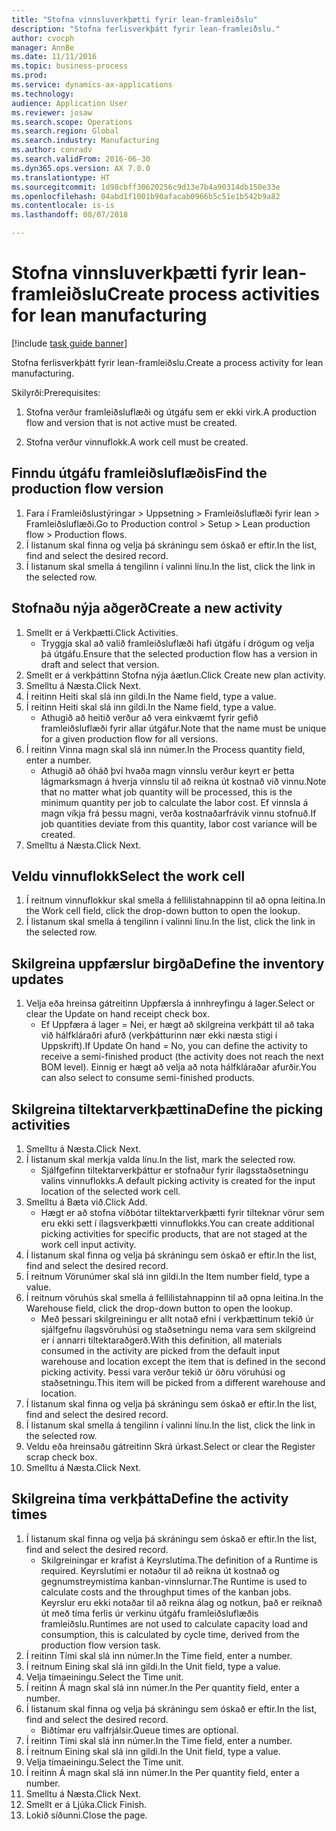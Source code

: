 ```yaml
--- 
title: "Stofna vinnsluverkþætti fyrir lean-framleiðslu"
description: "Stofna ferlisverkþátt fyrir lean-framleiðslu."
author: cvocph
manager: AnnBe
ms.date: 11/11/2016
ms.topic: business-process
ms.prod: 
ms.service: dynamics-ax-applications
ms.technology: 
audience: Application User
ms.reviewer: josaw
ms.search.scope: Operations
ms.search.region: Global
ms.search.industry: Manufacturing
ms.author: conradv
ms.search.validFrom: 2016-06-30
ms.dyn365.ops.version: AX 7.0.0
ms.translationtype: HT
ms.sourcegitcommit: 1d98cbff30620256c9d13e7b4a90314db150e33e
ms.openlocfilehash: 04abd1f1001b90afacab0966b5c51e1b542b9a82
ms.contentlocale: is-is
ms.lasthandoff: 08/07/2018

---
```

# <a name="create-process-activities-for-lean-manufacturing"></a><span data-ttu-id="9e9c4-103">Stofna vinnsluverkþætti fyrir lean-framleiðslu</span><span class="sxs-lookup"><span data-stu-id="9e9c4-103">Create process activities for lean manufacturing</span></span>

[!include [task guide banner](../../includes/task-guide-banner.md)]

<span data-ttu-id="9e9c4-104">Stofna ferlisverkþátt fyrir lean-framleiðslu.</span><span class="sxs-lookup"><span data-stu-id="9e9c4-104">Create a process activity for lean manufacturing.</span></span> 

<span data-ttu-id="9e9c4-105">Skilyrði:</span><span class="sxs-lookup"><span data-stu-id="9e9c4-105">Prerequisites:</span></span> 

1. <span data-ttu-id="9e9c4-106">Stofna verður framleiðsluflæði og útgáfu sem er ekki virk.</span><span class="sxs-lookup"><span data-stu-id="9e9c4-106">A production flow and version that is not active must be created.</span></span>

2. <span data-ttu-id="9e9c4-107">Stofna verður vinnuflokk.</span><span class="sxs-lookup"><span data-stu-id="9e9c4-107">A work cell must be created.</span></span>


## <a name="find-the-production-flow-version"></a><span data-ttu-id="9e9c4-108">Finndu útgáfu framleiðsluflæðis</span><span class="sxs-lookup"><span data-stu-id="9e9c4-108">Find the production flow version</span></span>
1. <span data-ttu-id="9e9c4-109">Fara í Framleiðslustýringar > Uppsetning > Framleiðsluflæði fyrir lean > Framleiðsluflæði.</span><span class="sxs-lookup"><span data-stu-id="9e9c4-109">Go to Production control > Setup > Lean production flow > Production flows.</span></span>
2. <span data-ttu-id="9e9c4-110">Í listanum skal finna og velja þá skráningu sem óskað er eftir.</span><span class="sxs-lookup"><span data-stu-id="9e9c4-110">In the list, find and select the desired record.</span></span>
3. <span data-ttu-id="9e9c4-111">Í listanum skal smella á tengilinn í valinni línu.</span><span class="sxs-lookup"><span data-stu-id="9e9c4-111">In the list, click the link in the selected row.</span></span>

## <a name="create-a-new-activity"></a><span data-ttu-id="9e9c4-112">Stofnaðu nýja aðgerð</span><span class="sxs-lookup"><span data-stu-id="9e9c4-112">Create a new activity</span></span>
1. <span data-ttu-id="9e9c4-113">Smellt er á Verkþætti.</span><span class="sxs-lookup"><span data-stu-id="9e9c4-113">Click Activities.</span></span>
    * <span data-ttu-id="9e9c4-114">Tryggja skal að valið framleiðsluflæði hafi útgáfu í drögum og velja þá útgáfu.</span><span class="sxs-lookup"><span data-stu-id="9e9c4-114">Ensure that the selected production flow has a version in draft and select that version.</span></span>  
2. <span data-ttu-id="9e9c4-115">Smellt er á verkþáttinn Stofna nýja áætlun.</span><span class="sxs-lookup"><span data-stu-id="9e9c4-115">Click Create new plan activity.</span></span>
3. <span data-ttu-id="9e9c4-116">Smelltu á Næsta.</span><span class="sxs-lookup"><span data-stu-id="9e9c4-116">Click Next.</span></span>
4. <span data-ttu-id="9e9c4-117">Í reitinn Heiti skal slá inn gildi.</span><span class="sxs-lookup"><span data-stu-id="9e9c4-117">In the Name field, type a value.</span></span>
5. <span data-ttu-id="9e9c4-118">Í reitinn Heiti skal slá inn gildi.</span><span class="sxs-lookup"><span data-stu-id="9e9c4-118">In the Name field, type a value.</span></span>
    * <span data-ttu-id="9e9c4-119">Athugið að heitið verður að vera einkvæmt fyrir gefið framleiðsluflæði fyrir allar útgáfur.</span><span class="sxs-lookup"><span data-stu-id="9e9c4-119">Note that the name must be unique for a given production flow for all versions.</span></span>  
6. <span data-ttu-id="9e9c4-120">Í reitinn Vinna magn skal slá inn númer.</span><span class="sxs-lookup"><span data-stu-id="9e9c4-120">In the Process quantity field, enter a number.</span></span>
    * <span data-ttu-id="9e9c4-121">Athugið að óháð því hvaða magn vinnslu verður keyrt er þetta lágmarksmagn á hverja vinnslu til að reikna út kostnað við vinnu.</span><span class="sxs-lookup"><span data-stu-id="9e9c4-121">Note that no matter what job quantity will be processed, this is the minimum quantity per job to calculate the labor cost.</span></span> <span data-ttu-id="9e9c4-122">Ef vinnsla á magn víkja frá þessu magni, verða kostnaðarfrávik vinnu stofnuð.</span><span class="sxs-lookup"><span data-stu-id="9e9c4-122">If job quantities deviate from this quantity, labor cost variance will be created.</span></span>  
7. <span data-ttu-id="9e9c4-123">Smelltu á Næsta.</span><span class="sxs-lookup"><span data-stu-id="9e9c4-123">Click Next.</span></span>

## <a name="select-the-work-cell"></a><span data-ttu-id="9e9c4-124">Veldu vinnuflokk</span><span class="sxs-lookup"><span data-stu-id="9e9c4-124">Select the work cell</span></span>
1. <span data-ttu-id="9e9c4-125">Í reitnum vinnuflokkur skal smella á fellilistahnappinn til að opna leitina.</span><span class="sxs-lookup"><span data-stu-id="9e9c4-125">In the Work cell field, click the drop-down button to open the lookup.</span></span>
2. <span data-ttu-id="9e9c4-126">Í listanum skal smella á tengilinn í valinni línu.</span><span class="sxs-lookup"><span data-stu-id="9e9c4-126">In the list, click the link in the selected row.</span></span>

## <a name="define-the-inventory-updates"></a><span data-ttu-id="9e9c4-127">Skilgreina uppfærslur birgða</span><span class="sxs-lookup"><span data-stu-id="9e9c4-127">Define the inventory updates</span></span>
1. <span data-ttu-id="9e9c4-128">Velja eða hreinsa gátreitinn Uppfærsla á innhreyfingu á lager.</span><span class="sxs-lookup"><span data-stu-id="9e9c4-128">Select or clear the Update on hand receipt check box.</span></span>
    * <span data-ttu-id="9e9c4-129">Ef Uppfæra á lager = Nei, er hægt að skilgreina verkþátt til að taka við hálfkláraðri afurð (verkþátturinn nær ekki næsta stigi í Uppskrift).</span><span class="sxs-lookup"><span data-stu-id="9e9c4-129">If Update On hand = No, you can define the activity to receive a semi-finished product (the activity does not reach the next BOM level).</span></span>    <span data-ttu-id="9e9c4-130">Einnig er hægt að velja að nota hálfkláraðar afurðir.</span><span class="sxs-lookup"><span data-stu-id="9e9c4-130">You can also select to consume semi-finished products.</span></span>  

## <a name="define-the-picking-activities"></a><span data-ttu-id="9e9c4-131">Skilgreina tiltektarverkþættina</span><span class="sxs-lookup"><span data-stu-id="9e9c4-131">Define the picking activities</span></span>
1. <span data-ttu-id="9e9c4-132">Smelltu á Næsta.</span><span class="sxs-lookup"><span data-stu-id="9e9c4-132">Click Next.</span></span>
2. <span data-ttu-id="9e9c4-133">Í listanum skal merkja valda línu.</span><span class="sxs-lookup"><span data-stu-id="9e9c4-133">In the list, mark the selected row.</span></span>
    * <span data-ttu-id="9e9c4-134">Sjálfgefinn tiltektarverkþáttur er stofnaður fyrir ílagsstaðsetningu valins vinnuflokks.</span><span class="sxs-lookup"><span data-stu-id="9e9c4-134">A default picking activity is created for the input location of the selected work cell.</span></span>  
3. <span data-ttu-id="9e9c4-135">Smelltu á Bæta við.</span><span class="sxs-lookup"><span data-stu-id="9e9c4-135">Click Add.</span></span>
    * <span data-ttu-id="9e9c4-136">Hægt er að stofna viðbótar tiltektarverkþætti fyrir tilteknar vörur sem eru ekki sett í ílagsverkþætti vinnuflokks.</span><span class="sxs-lookup"><span data-stu-id="9e9c4-136">You can create additional picking activities for specific products, that are not staged at the work cell input activity.</span></span>  
4. <span data-ttu-id="9e9c4-137">Í listanum skal finna og velja þá skráningu sem óskað er eftir.</span><span class="sxs-lookup"><span data-stu-id="9e9c4-137">In the list, find and select the desired record.</span></span>
5. <span data-ttu-id="9e9c4-138">Í reitnum Vörunúmer skal slá inn gildi.</span><span class="sxs-lookup"><span data-stu-id="9e9c4-138">In the Item number field, type a value.</span></span>
6. <span data-ttu-id="9e9c4-139">Í reitnum vöruhús skal smella á fellilistahnappinn til að opna leitina.</span><span class="sxs-lookup"><span data-stu-id="9e9c4-139">In the Warehouse field, click the drop-down button to open the lookup.</span></span>
    * <span data-ttu-id="9e9c4-140">Með þessari skilgreiningu er allt notað efni í verkþættinum tekið úr sjálfgefnu ílagsvöruhúsi og staðsetningu nema vara sem skilgreind er í annarri tiltektaraðgerð.</span><span class="sxs-lookup"><span data-stu-id="9e9c4-140">With this definition, all materials consumed in the activity are picked from the default input warehouse and location except the item that is defined in the second picking activity.</span></span> <span data-ttu-id="9e9c4-141">Þessi vara verður tekið úr öðru vöruhúsi og staðsetningu.</span><span class="sxs-lookup"><span data-stu-id="9e9c4-141">This item will be picked from a different warehouse and location.</span></span>  
7. <span data-ttu-id="9e9c4-142">Í listanum skal finna og velja þá skráningu sem óskað er eftir.</span><span class="sxs-lookup"><span data-stu-id="9e9c4-142">In the list, find and select the desired record.</span></span>
8. <span data-ttu-id="9e9c4-143">Í listanum skal smella á tengilinn í valinni línu.</span><span class="sxs-lookup"><span data-stu-id="9e9c4-143">In the list, click the link in the selected row.</span></span>
9. <span data-ttu-id="9e9c4-144">Veldu eða hreinsaðu gátreitinn Skrá úrkast.</span><span class="sxs-lookup"><span data-stu-id="9e9c4-144">Select or clear the Register scrap check box.</span></span>
10. <span data-ttu-id="9e9c4-145">Smelltu á Næsta.</span><span class="sxs-lookup"><span data-stu-id="9e9c4-145">Click Next.</span></span>

## <a name="define-the-activity-times"></a><span data-ttu-id="9e9c4-146">Skilgreina tíma verkþátta</span><span class="sxs-lookup"><span data-stu-id="9e9c4-146">Define the activity times</span></span>
1. <span data-ttu-id="9e9c4-147">Í listanum skal finna og velja þá skráningu sem óskað er eftir.</span><span class="sxs-lookup"><span data-stu-id="9e9c4-147">In the list, find and select the desired record.</span></span>
    * <span data-ttu-id="9e9c4-148">Skilgreiningar er krafist á Keyrslutíma.</span><span class="sxs-lookup"><span data-stu-id="9e9c4-148">The definition of a Runtime is required.</span></span> <span data-ttu-id="9e9c4-149">Keyrslutími er notaður til að reikna út kostnað og gegnumstreymistíma kanban-vinnslurnar.</span><span class="sxs-lookup"><span data-stu-id="9e9c4-149">The Runtime is used to calculate costs and the throughput times of the kanban jobs.</span></span> <span data-ttu-id="9e9c4-150">Keyrslur eru ekki notaðar til að reikna álag og notkun, það er reiknað út með tíma ferlis úr verkinu útgáfu framleiðsluflæðis framleiðslu.</span><span class="sxs-lookup"><span data-stu-id="9e9c4-150">Runtimes are not used to calculate capacity load and consumption, this is calculated by cycle time, derived from the production flow version task.</span></span>  
2. <span data-ttu-id="9e9c4-151">Í reitinn Tími skal slá inn númer.</span><span class="sxs-lookup"><span data-stu-id="9e9c4-151">In the Time field, enter a number.</span></span>
3. <span data-ttu-id="9e9c4-152">Í reitnum Eining skal slá inn gildi.</span><span class="sxs-lookup"><span data-stu-id="9e9c4-152">In the Unit field, type a value.</span></span>
4. <span data-ttu-id="9e9c4-153">Velja tímaeiningu.</span><span class="sxs-lookup"><span data-stu-id="9e9c4-153">Select the Time unit.</span></span>
5. <span data-ttu-id="9e9c4-154">Í reitinn Á magn skal slá inn númer.</span><span class="sxs-lookup"><span data-stu-id="9e9c4-154">In the Per quantity field, enter a number.</span></span>
6. <span data-ttu-id="9e9c4-155">Í listanum skal finna og velja þá skráningu sem óskað er eftir.</span><span class="sxs-lookup"><span data-stu-id="9e9c4-155">In the list, find and select the desired record.</span></span>
    * <span data-ttu-id="9e9c4-156">Biðtímar eru valfrjálsir.</span><span class="sxs-lookup"><span data-stu-id="9e9c4-156">Queue times are optional.</span></span>  
7. <span data-ttu-id="9e9c4-157">Í reitinn Tími skal slá inn númer.</span><span class="sxs-lookup"><span data-stu-id="9e9c4-157">In the Time field, enter a number.</span></span>
8. <span data-ttu-id="9e9c4-158">Í reitnum Eining skal slá inn gildi.</span><span class="sxs-lookup"><span data-stu-id="9e9c4-158">In the Unit field, type a value.</span></span>
9. <span data-ttu-id="9e9c4-159">Velja tímaeiningu.</span><span class="sxs-lookup"><span data-stu-id="9e9c4-159">Select the Time unit.</span></span>
10. <span data-ttu-id="9e9c4-160">Í reitinn Á magn skal slá inn númer.</span><span class="sxs-lookup"><span data-stu-id="9e9c4-160">In the Per quantity field, enter a number.</span></span>
11. <span data-ttu-id="9e9c4-161">Smelltu á Næsta.</span><span class="sxs-lookup"><span data-stu-id="9e9c4-161">Click Next.</span></span>
12. <span data-ttu-id="9e9c4-162">Smellt er á Ljúka.</span><span class="sxs-lookup"><span data-stu-id="9e9c4-162">Click Finish.</span></span>
13. <span data-ttu-id="9e9c4-163">Lokið síðunni.</span><span class="sxs-lookup"><span data-stu-id="9e9c4-163">Close the page.</span></span>


